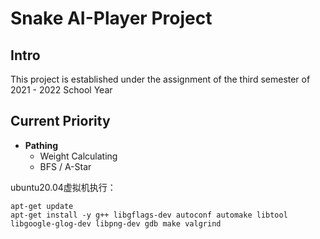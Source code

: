 # Snake AI-Player Project

## Intro
This project is established under the assignment of the third semester of 2021 - 2022 School Year

## Current Priority
* **Pathing**
    * Weight Calculating
    * BFS / A-Star


ubuntu20.04虚拟机执行：

    apt-get update
    apt-get install -y g++ libgflags-dev autoconf automake libtool libgoogle-glog-dev libpng-dev gdb make valgrind